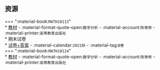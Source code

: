 ## 资源  
=== ":material-book:`MATH10113`"  
    * [教材](https://api.ecylt.top/v1/lanzou_link?url=https://cqu-openlib.lanzout.com/iynPj28sfs2j&type=down) - :material-format-quote-open:`数学分析` - :material-account:`陈寄修` - :material-printer:`高等教育出版社`  
    * 期末试卷  
        * [试卷+答案](https://api.ecylt.top/v1/lanzou_link?url=https://cqu-openlib.lanzout.com/iWki728sftib&type=down) - :material-calendar:`2021秋` - :material-tag:`B卷`  
=== ":material-book:`MATH10124`"  
    * [教材](https://api.ecylt.top/v1/lanzou_link?url=https://cqu-openlib.lanzout.com/imKNY28sfrpg&type=down) - :material-format-quote-open:`数学分析` - :material-account:`陈寄修` - :material-printer:`高等教育出版社`  